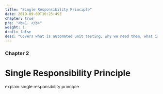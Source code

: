 ```yaml
---
title: "Single Responsibility Principle"
date: 2019-09-09T10:25:49Z
chapter: true
pre: "<b>1. </b>"
weight: 1
draft: false
desc: "Covers what is automated unit testing, why we need them, what is good unit test and other types of tests"
---
```


### Chapter 2

# Single Responsibility Principle

explain single responsibility principle